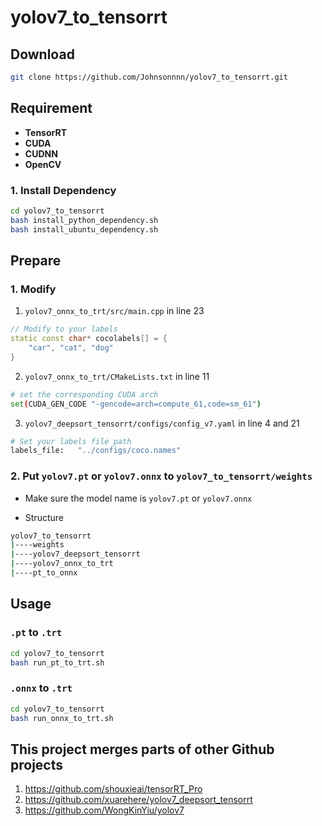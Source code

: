 # yolov7_to_tensorrt

## Download
```bash
git clone https://github.com/Johnsonnnn/yolov7_to_tensorrt.git
```

## Requirement

* **TensorRT**
* **CUDA**
* **CUDNN**
* **OpenCV**

### 1. Install Dependency
```bash
cd yolov7_to_tensorrt
bash install_python_dependency.sh
bash install_ubuntu_dependency.sh
```

## Prepare
### 1. Modify
1. `yolov7_onnx_to_trt/src/main.cpp` in line 23
```cpp
// Modify to your labels
static const char* cocolabels[] = {
    "car", "cat", "dog"
}
```

2. `yolov7_onnx_to_trt/CMakeLists.txt` in line 11
```bash
# set the corresponding CUDA arch
set(CUDA_GEN_CODE "-gencode=arch=compute_61,code=sm_61")
```

3. `yolov7_deepsort_tensorrt/configs/config_v7.yaml` in line 4 and 21
```bash
# Set your labels file path
labels_file:   "../configs/coco.names" 
```

### 2. Put `yolov7.pt` or `yolov7.onnx` to `yolov7_to_tensorrt/weights`
* Make sure the model name is `yolov7.pt` or `yolov7.onnx`

* Structure
```bash
yolov7_to_tensorrt
|----weights
|----yolov7_deepsort_tensorrt
|----yolov7_onnx_to_trt
|----pt_to_onnx
```

## Usage

### `.pt` to `.trt`
```bash
cd yolov7_to_tensorrt
bash run_pt_to_trt.sh
```

### `.onnx` to `.trt`
```bash
cd yolov7_to_tensorrt
bash run_onnx_to_trt.sh
```


## This project merges parts of other Github projects
1. https://github.com/shouxieai/tensorRT_Pro
2. https://github.com/xuarehere/yolov7_deepsort_tensorrt
3. https://github.com/WongKinYiu/yolov7
